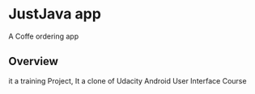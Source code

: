 # JustJava app
A Coffe ordering app

## Overview
it a training Project, It a clone of Udacity Android User Interface Course 
